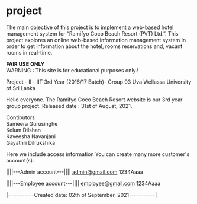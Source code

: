 # project
The main objective of this project is to implement a web-based hotel management system for “Ramifyo Coco Beach Resort (PVT) Ltd.”. This project explores an online web-based information management system in order to get information about the hotel, rooms reservations and, vacant rooms in real-time.

************************FAIR USE ONLY************************
<br>
WARNING : This site is for educational purposes only.!

Project - ll - IIT 3rd Year (2016/17 Batch)- Group 03
Uva Wellassa University of Sri Lanka

Hello everyone. The Ramifyo Coco Beach Resort website is our 3rd year group project.
Released date : 31st of August, 2021.

Contibutors :<br>
            Sameera Gurusinghe<br>
            Kelum Dilshan<br>
            Kaveesha Navanjani<br>
            Gayathri Dilrukshika

Here we include access information
You can create many more customer's account(s).

||||---Admin account---||||
admin@gmail.com
1234Aaaa

||||---Employee account---||||
employee@gmail.com
1234Aaaa

|-----------Created date: 02th of September, 2021-----------|
